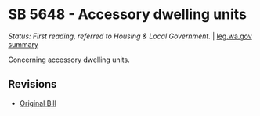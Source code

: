 # SB 5648 - Accessory dwelling units
*Status: First reading, referred to Housing & Local Government.* | [leg.wa.gov summary](https://app.leg.wa.gov/billsummary?BillNumber=5648&Year=2021)

Concerning accessory dwelling units.

## Revisions
* [Original Bill](1/)